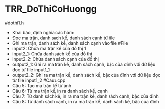 # TRR_DoThiCoHuongg

#dothi1.h
- Khai báo, định nghĩa các hàm:
- Đọc ma trận, danh sách kề, danh sách cạnh từ file
- Ghi ma trận, danh sách kề, danh sách cạnh vào file
#File
- input2: Chứa ma trận kề của đồ thị 1
- input2_1: Chứa danh sách kề của đồ thị
- input2_2: Chứa danh sách cạnh của đồ thị
- output2_1: Ghi ra ma trận kề, danh sách cạnh, bậc của đỉnh với dữ liệu đọc từ file input1_1
- output2_2: Ghi ra ma trận kề, danh sách kề, bậc của đỉnh với dữ liệu đọc từ file input1_2
#Caux.cpp
- Câu 5: Tạo ma trận kề từ ảnh
- Câu 6: Từ ma trận kề, in ra danh sách kề, cạnh
- Câu 7: Từ danh sách kề, in ra ma trận kề, danh sách cạnh, bậc của đỉnh
- Câu 8: Từ danh sách cạnh, in ra ma trận kề, danh sách kề, bậc của đỉnh
